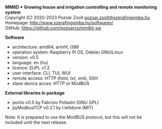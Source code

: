 **MM8D * Growing house and irrigation controlling and remote monitoring system**  
Copyright (C) 2020-2023 Pozsár Zsolt <pozsar.zsolt@szerafingomba.hu>  
Homepage: <http://www.szerafingomba.hu/softwares/>  
GitHub: <https://github.com/pozsarzs/mm8d-sw>

**Software**

 - architecture:          amd64, armhf, i386
 - operation system:      Raspberry Pi OS, Debian GNU/Linux
 - version:               v0.5
 - language:              en (hu)
 - licence:               EUPL v1.2
 - user interface:        CLI, TUI, WUI
 - remote access:         HTTP (html, txt, xml), SSH
 - slave device acces:    HTTP or ModBUS

**External libraries in package**

 - portio v0.5 by Fabrizio Pollastri (GNU GPL)
 - pyModbusTCP v0.2.1 by l.lefebvre (MIT)

Note: It is prepared to use the ModBUS protocol,
      but this will not be included until the next release.